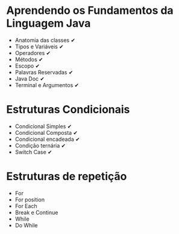 <h1><bold>Aprendendo os Fundamentos da Linguagem Java</bold></h1>

* Anatomia das classes ✔
* Tipos e Variáveis ✔
* Operadores ✔
* Métodos ✔
* Escopo ✔
* Palavras Reservadas ✔
* Java Doc ✔
* Terminal e Argumentos ✔
  
<h1>Estruturas Condicionais</h1>

* Condicional Simples ✔
* Condicional Composta ✔
* Condicional encadeada ✔
* Condição ternária ✔
* Switch Case ✔

<h1>Estruturas de repetição</h1>

* For
* For position
* For Each
* Break e Continue
* While
* Do While
